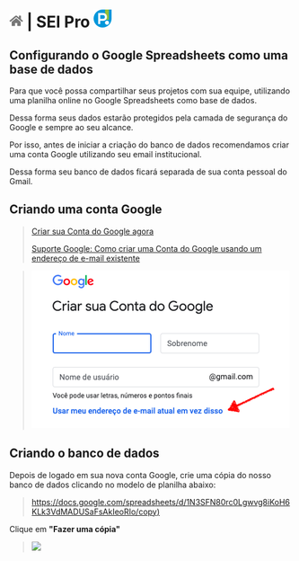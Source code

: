 # [![Home](../img/home.png)](../) |  SEI Pro ![Icone](../img/icon-32.png)

## Configurando o Google Spreadsheets como uma base de dados

Para que você possa compartilhar seus projetos com sua equipe, utilizando uma planilha online no Google Spreadsheets como base de dados.

Dessa forma seus dados estarão protegidos pela camada de segurança do Google e sempre ao seu alcance.

Por isso, antes de iniciar a criação do banco de dados recomendamos criar uma conta Google utilizando seu email institucional. 

Dessa forma seu banco de dados ficará separada de sua conta pessoal do Gmail.

## Criando uma conta Google

> [Criar sua Conta do Google agora](https://accounts.google.com/SignUp)
>
> [Suporte Google: Como criar uma Conta do Google usando um endereço de e-mail existente](https://support.google.com/accounts/answer/27441)

> ![Tela 1](../img/tela-basedados1.png) 

## Criando o banco de dados
Depois de logado em sua nova conta Google, crie uma cópia do nosso banco de dados clicando no modelo de planilha abaixo:

> [https://docs.google.com/spreadsheets/d/1N3SFN80rc0Lgwvg8iKoH6KLk3VdMADUSaFsAkIeoRIo/copy)](https://docs.google.com/spreadsheets/d/1N3SFN80rc0Lgwvg8iKoH6KLk3VdMADUSaFsAkIeoRIo/copy)

Clique em **"Fazer uma cópia"**

>  <img src="https://github.com/pedrohsoaresadv/sei-pro/raw/master/img/tela-basedados2.png" data-canonical-src="https://github.com/pedrohsoaresadv/sei-pro/raw/master/img/tela-basedados2.png" width="450"/>
